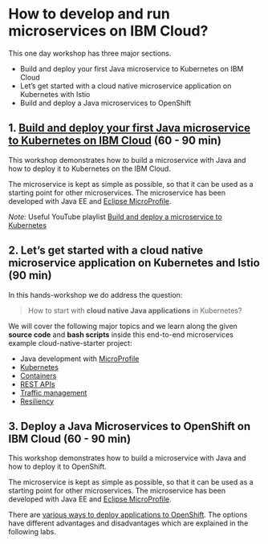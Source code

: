 # How to develop and run microservices on IBM Cloud?

This one day workshop has three major sections.

* Build and deploy your first Java microservice to Kubernetes on IBM Cloud
* Let’s get started with a cloud native microservice application on Kubernetes with Istio
* Build and deploy a Java microservices to OpenShift


## 1. [Build and deploy your first Java microservice to Kubernetes on IBM Cloud](./workshop-full-day/1-Build-and-deploy-your-first-Java-microservice-to-Kubernetes) (60 - 90 min)

This workshop demonstrates how to build a microservice with Java and how to deploy it to Kubernetes on the IBM Cloud.

The microservice is kept as simple as possible, so that it can be used as a starting point for other microservices. The microservice has been developed with Java EE and [Eclipse MicroProfile](https://microprofile.io/).

_Note:_ Useful YouTube playlist [Build and deploy a microservice to Kubernetes](https://ibm.biz/BdzVRY)

## 2. Let’s get started with a cloud native microservice application on Kubernetes and Istio (90 min)

In this hands-workshop we do address the question: 

> How to start with **cloud native Java applications** in Kubernetes?

We will cover the following major topics and we learn along the given **source code** and **bash scripts** inside this end-to-end microservices example cloud-native-starter project:

* Java development with [MicroProfile](https://microprofile.io/) 
* [Kubernetes](https://en.wikipedia.org/wiki/Kubernetes)
* [Containers](https://en.wikipedia.org/wiki/OS-level_virtualisation)
* [REST APIs](https://en.wikipedia.org/wiki/Representational_state_transfer)
* [Traffic management](https://istio.io/docs/concepts/traffic-management/) 
* [Resiliency](https://www.ibm.com/it-infrastructure/z/capabilities/resiliency)
 
## 3. Deploy a Java Microservices to OpenShift on IBM Cloud (60 - 90 min)

This workshop demonstrates how to build a microservice with Java and how to deploy it to OpenShift.

The microservice is kept as simple as possible, so that it can be used as a starting point for other microservices. The microservice has been developed with Java EE and [Eclipse MicroProfile](https://microprofile.io/).

There are [various ways to deploy applications to OpenShift](http://heidloff.net/article/deploying-open-liberty-microservices-openshift/). The options have different advantages and disadvantages which are explained in the following labs.
